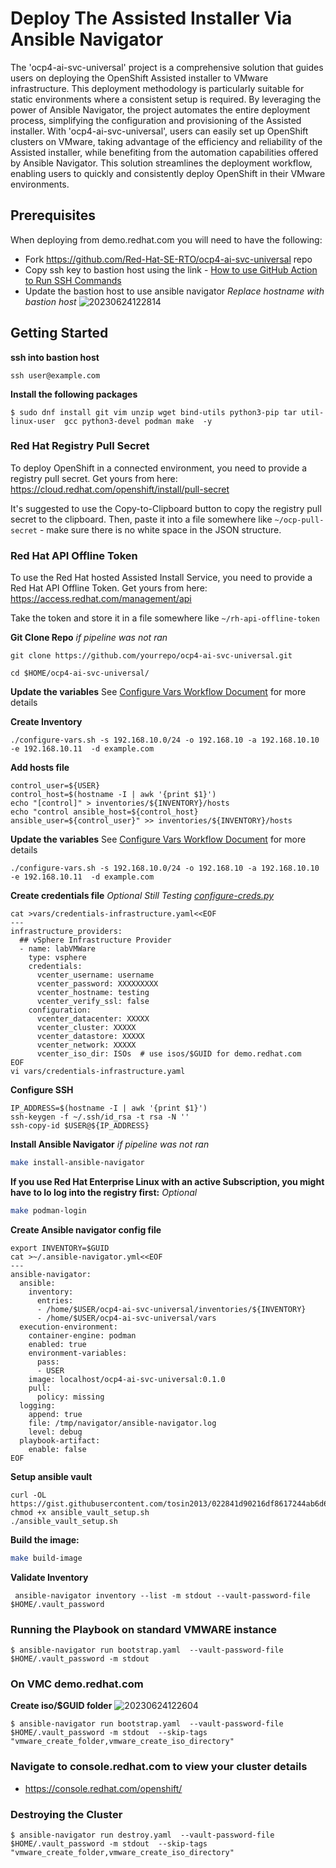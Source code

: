 # Deploy The Assisted Installer Via Ansible Navigator

The 'ocp4-ai-svc-universal' project is a comprehensive solution that guides users on deploying the OpenShift Assisted installer to VMware infrastructure. This deployment methodology is particularly suitable for static environments where a consistent setup is required. By leveraging the power of Ansible Navigator, the project automates the entire deployment process, simplifying the configuration and provisioning of the Assisted installer. With 'ocp4-ai-svc-universal', users can easily set up OpenShift clusters on VMware, taking advantage of the efficiency and reliability of the Assisted installer, while benefiting from the automation capabilities offered by Ansible Navigator. This solution streamlines the deployment workflow, enabling users to quickly and consistently deploy OpenShift in their VMware environments.

## Prerequisites
When deploying from demo.redhat.com you will need to have the following:
- Fork https://github.com/Red-Hat-SE-RTO/ocp4-ai-svc-universal repo
- Copy ssh key to bastion host using the link - [How to use GitHub Action to Run SSH Commands](https://medium.com/@tcij1013/how-to-use-github-action-to-run-ssh-commands-609df2a88ac3)
- Update the bastion host to use ansible navigator 
*Replace hostname with bastion host*
![20230624122814](https://i.imgur.com/Gi2eLfJ.png)

## Getting Started
**ssh into bastion host**
```
ssh user@example.com
```

**Install the following packages**
```
$ sudo dnf install git vim unzip wget bind-utils python3-pip tar util-linux-user  gcc python3-devel podman make  -y
```

### Red Hat Registry Pull Secret

To deploy OpenShift in a connected environment, you need to provide a registry pull secret.  Get yours from here: https://cloud.redhat.com/openshift/install/pull-secret

It's suggested to use the Copy-to-Clipboard button to copy the registry pull secret to the clipboard.  Then, paste it into a file somewhere like `~/ocp-pull-secret` - make sure there is no white space in the JSON structure.

### Red Hat API Offline Token

To use the Red Hat hosted Assisted Install Service, you need to provide a Red Hat API Offline Token.  Get yours from here: https://access.redhat.com/management/api

Take the token and store it in a file somewhere like `~/rh-api-offline-token`

**Git Clone Repo**
*if pipeline was not ran*
```
git clone https://github.com/yourrepo/ocp4-ai-svc-universal.git 

cd $HOME/ocp4-ai-svc-universal/
```

**Update the variables**
See [Configure Vars Workflow Document](../configure-vars.md) for more details

**Create Inventory**
```
./configure-vars.sh -s 192.168.10.0/24 -o 192.168.10 -a 192.168.10.10 -e 192.168.10.11  -d example.com
```

**Add hosts file**
```
control_user=${USER}
control_host=$(hostname -I | awk '{print $1}')
echo "[control]" > inventories/${INVENTORY}/hosts
echo "control ansible_host=${control_host} ansible_user=${control_user}" >> inventories/${INVENTORY}/hosts
```

**Update the variables**
See [Configure Vars Workflow Document](../docs/configure-vars.md) for more details
```
./configure-vars.sh -s 192.168.10.0/24 -o 192.168.10 -a 192.168.10.10 -e 192.168.10.11  -d example.com
```

**Create credentials file**
*Optional Still Testing [configure-creds.py](../configure-creds.py)*
```
cat >vars/credentials-infrastructure.yaml<<EOF
---
infrastructure_providers:
  ## vSphere Infrastructure Provider
  - name: labVMWare
    type: vsphere
    credentials:
      vcenter_username: username
      vcenter_password: XXXXXXXXX
      vcenter_hostname: testing
      vcenter_verify_ssl: false
    configuration:
      vcenter_datacenter: XXXXX
      vcenter_cluster: XXXXX
      vcenter_datastore: XXXXX
      vcenter_network: XXXXX
      vcenter_iso_dir: ISOs  # use isos/$GUID for demo.redhat.com
EOF
vi vars/credentials-infrastructure.yaml
```

**Configure SSH**
```
IP_ADDRESS=$(hostname -I | awk '{print $1}')
ssh-keygen -f ~/.ssh/id_rsa -t rsa -N ''
ssh-copy-id $USER@${IP_ADDRESS}
```

**Install Ansible Navigator**
*if pipeline was not ran*
```bash
make install-ansible-navigator
```

**If you use Red Hat Enterprise Linux with an active Subscription, you might have to lo log into the registry first:**
*Optional*
```bash
make podman-login
```

**Create Ansible navigator config file**
```
export INVENTORY=$GUID
cat >~/.ansible-navigator.yml<<EOF
---
ansible-navigator:
  ansible:
    inventory:
      entries:
      - /home/$USER/ocp4-ai-svc-universal/inventories/${INVENTORY}
      - /home/$USER/ocp4-ai-svc-universal/vars
  execution-environment:
    container-engine: podman
    enabled: true
    environment-variables:
      pass:
      - USER
    image: localhost/ocp4-ai-svc-universal:0.1.0 
    pull:
      policy: missing
  logging:
    append: true
    file: /tmp/navigator/ansible-navigator.log
    level: debug
  playbook-artifact:
    enable: false
EOF
```
**Setup ansible vault**
```
curl -OL https://gist.githubusercontent.com/tosin2013/022841d90216df8617244ab6d6aceaf8/raw/92400b9e459351d204feb67b985c08df6477d7fa/ansible_vault_setup.sh
chmod +x ansible_vault_setup.sh
./ansible_vault_setup.sh
```

**Build the image:**
```bash
make build-image
```

**Validate Inventory**
```
 ansible-navigator inventory --list -m stdout --vault-password-file $HOME/.vault_password
```

### Running the Playbook on standard VMWARE instance
```
$ ansible-navigator run bootstrap.yaml  --vault-password-file $HOME/.vault_password -m stdout 
```

### On VMC demo.redhat.com
**Create iso/$GUID folder**
![20230624122604](https://i.imgur.com/l7N4exD.png)
```
$ ansible-navigator run bootstrap.yaml  --vault-password-file $HOME/.vault_password -m stdout  --skip-tags "vmware_create_folder,vmware_create_iso_directory" 
```

### Navigate to console.redhat.com to view your cluster details
* https://console.redhat.com/openshift/

### Destroying the Cluster
```
$ ansible-navigator run destroy.yaml  --vault-password-file $HOME/.vault_password -m stdout  --skip-tags  "vmware_create_folder,vmware_create_iso_directory" 
```
